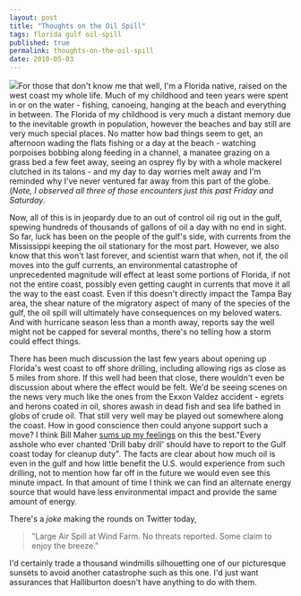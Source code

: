 ```yaml
---
layout: post
title: "Thoughts on the Oil Spill"
tags: florida gulf oil-spill
published: true
permalink: thoughts-on-the-oil-spill
date: 2010-05-03
---
```


<a href="http://www.flickr.com/photos/37431362@N00/3219733270"><img src="http://farm4.static.flickr.com/3313/3219733270_1931ba7d34_m.jpg" class="left"></a>For those that don't know me that well, I'm a Florida native, raised on the west coast my whole life.  Much of my childhood and teen years were spent in or on the water - fishing, canoeing, hanging at the beach and everything in between.  The Florida of my childhood is very much a distant memory due to the inevitable growth in population, however the beaches and bay still are very much special places.  No matter how bad things seem to get, an afternoon wading the flats fishing or a day at the beach - watching porpoises bobbing along feeding in a channel, a manatee grazing on a grass bed a few feet away, seeing an osprey fly by with a whole mackerel clutched in its talons - and my day to day worries melt away and I'm reminded why I've never ventured far away from this part of the globe. (<em>Note, I observed all three of those encounters just this past Friday and Saturday</em>.

Now, all of this is in jeopardy due to an out of control oil rig out in the gulf, spewing hundreds of thousands of gallons of oil a day with no end in sight.  So far, luck has been on the people of the gulf's side, with currents from the Mississippi keeping the oil stationary for the most part.  However, we also know that this won't last forever, and scientist warn that when, not if, the oil moves into the gulf currents, an environmental catastrophe of unprecedented magnitude will effect at least some portions of Florida, if not not the entire coast, possibly even getting caught in currents that move it all the way to the east coast.  Even if this doesn't directly impact the Tampa Bay area, the shear nature of the migratory aspect of many of the species of the gulf, the oil spill will ultimately have consequences on my beloved waters.  And with hurricane season less than a month away, reports say the well might not be capped for several months, there's no telling how a storm could effect things.

There has been much discussion the last few years about opening up Florida's west coast to off shore drilling, including allowing rigs as close as 5 miles from shore.  If this well had been that close, there wouldn't even be discussion about where the effect would be felt.  We'd be seeing scenes on the news very much like the ones from the Exxon Valdez accident - egrets and herons coated in oil, shores awash in dead fish and sea life bathed in globs of crude oil.  That still very well may be played out somewhere along the coast.  How in good conscience then could anyone support such a move?  I think Bill Maher <a href="http://twitter.com/billmaher/status/13089003490">sums up my feelings</a> on this the best.<span class="pull-right">"Every asshole who ever chanted 'Drill baby drill' should have to report to the Gulf coast today for cleanup duty". </span>  The facts are clear about how much oil is even in the gulf and how little benefit the U.S. would experience from such drilling, not to mention how far off in the future we would even see this minute impact.  In that amount of time I think we can find an alternate energy source that would have less environmental impact and provide the same amount of energy.

There's a <em>joke</em> making the rounds on Twitter today, <blockquote>"Large Air Spill at Wind Farm. No threats reported. Some claim to enjoy the breeze."</blockquote>  I'd certainly trade a thousand windmills silhouetting one of our picturesque sunsets to avoid another catastrophe such as this one.  I'd just want assurances that Halliburton doesn't have anything to do with them.

